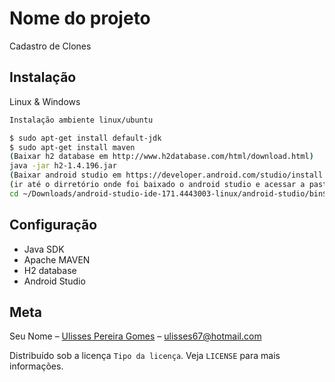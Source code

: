 # Nome do projeto

Cadastro de Clones

## Instalação
Linux & Windows

```sh
Instalação ambiente linux/ubuntu

$ sudo apt-get install default-jdk
$ sudo apt-get install maven
(Baixar h2 database em http://www.h2database.com/html/download.html)
java -jar h2-1.4.196.jar
(Baixar android studio em https://developer.android.com/studio/install.html?hl=pt-br)
(ir até o dirretório onde foi baixado o android studio e acessar a pasta bin)
cd ~/Downloads/android-studio-ide-171.4443003-linux/android-studio/bin$ ./studio.sh
```
## Configuração
- Java SDK
- Apache MAVEN
- H2 database
- Android Studio

## Meta
Seu Nome – [Ulisses Pereira Gomes](https://www.linkedin.com/in/ulisses-gomes-a41406128/) – ulisses67@hotmail.com

Distribuído sob a licença `Tipo da licença`. Veja `LICENSE` para mais informações.
